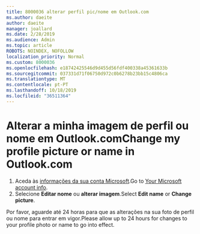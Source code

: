 ```yaml
---
title: 8000036 alterar perfil pic/nome em Outlook.com
ms.author: daeite
author: daeite
manager: joallard
ms.date: 2/28/2019
ms.audience: Admin
ms.topic: article
ROBOTS: NOINDEX, NOFOLLOW
localization_priority: Normal
ms.custom: 8000036
ms.openlocfilehash: e18742425546d9d455d56fdf400338a45361633b
ms.sourcegitcommit: 037331d71f06750d972c0b6278b23bb15c4806ca
ms.translationtype: MT
ms.contentlocale: pt-PT
ms.lasthandoff: 10/18/2019
ms.locfileid: "36511364"
---
```

# <a name="change-my-profile-picture-or-name-in-outlookcom"></a><span data-ttu-id="3f6e1-102">Alterar a minha imagem de perfil ou nome em Outlook.com</span><span class="sxs-lookup"><span data-stu-id="3f6e1-102">Change my profile picture or name in Outlook.com</span></span>

1. <span data-ttu-id="3f6e1-103">Aceda às [informações da sua conta Microsoft](https://go.microsoft.com/fwlink/p/?linkid=860841).</span><span class="sxs-lookup"><span data-stu-id="3f6e1-103">Go to [Your Microsoft account info](https://go.microsoft.com/fwlink/p/?linkid=860841).</span></span>
1. <span data-ttu-id="3f6e1-104">Selecione **Editar nome** ou **alterar imagem**.</span><span class="sxs-lookup"><span data-stu-id="3f6e1-104">Select **Edit name** or **Change picture**.</span></span>

<span data-ttu-id="3f6e1-105">Por favor, aguarde até 24 horas para que as alterações na sua foto de perfil ou nome para entrar em vigor.</span><span class="sxs-lookup"><span data-stu-id="3f6e1-105">Please allow up to 24 hours for changes to your profile photo or name to go into effect.</span></span>